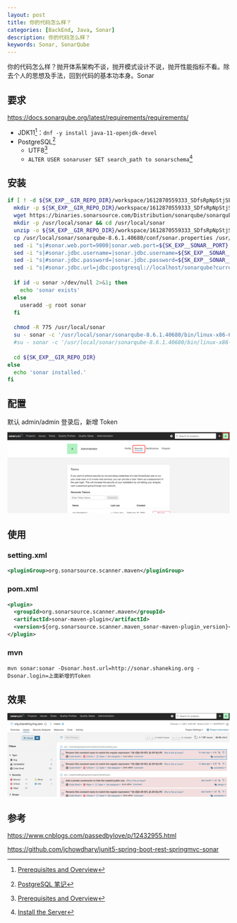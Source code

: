 ```yaml
---
layout: post 
title: 你的代码怎么样？ 
categories: [BackEnd, Java, Sonar] 
description: 你的代码怎么样？ 
keywords: Sonar, SonarQube
---
```



你的代码怎么样？抛开体系架构不谈，抛开模式设计不说，抛开性能指标不看。除去个人的思想及手法，回到代码的基本功本身。Sonar

## 要求
https://docs.sonarqube.org/latest/requirements/requirements/
- JDK11[^1]：`dnf -y install java-11-openjdk-devel`
- PostgreSQL[^2]
  - UTF8[^1]
  - `ALTER USER sonaruser SET search_path to sonarschema`[^3]

## 安装
```bash
if [ ! -d ${SK_EXP__GIR_REPO_DIR}/workspace/1612870559333_SDfsRpNpStjSEsOGHqk ]; then
  mkdir -p ${SK_EXP__GIR_REPO_DIR}/workspace/1612870559333_SDfsRpNpStjSEsOGHqk && cd ${SK_EXP__GIR_REPO_DIR}/workspace/1612870559333_SDfsRpNpStjSEsOGHqk
  wget https://binaries.sonarsource.com/Distribution/sonarqube/sonarqube-8.6.1.40680.zip
  mkdir -p /usr/local/sonar && cd /usr/local/sonar
  unzip -o ${SK_EXP__GIR_REPO_DIR}/workspace/1612870559333_SDfsRpNpStjSEsOGHqk/sonarqube-8.6.1.40680.zip -d ./
  cp /usr/local/sonar/sonarqube-8.6.1.40680/conf/sonar.properties /usr/local/sonar/sonarqube-8.6.1.40680/conf/sonar.properties_skbak$(date +'%Y%m%d%H%M%S')
  sed -i "s|#sonar.web.port=9000|sonar.web.port=${SK_EXP__SONAR__PORT}|g" /usr/local/sonar/sonarqube-8.6.1.40680/conf/sonar.properties
  sed -i "s|#sonar.jdbc.username=|sonar.jdbc.username=${SK_EXP__SONAR__PG_USER}|g" /usr/local/sonar/sonarqube-8.6.1.40680/conf/sonar.properties
  sed -i "s|#sonar.jdbc.password=|sonar.jdbc.password=${SK_EXP__SONAR__PG_PWD}|g" /usr/local/sonar/sonarqube-8.6.1.40680/conf/sonar.properties
  sed -i "s|#sonar.jdbc.url=jdbc:postgresql://localhost/sonarqube?currentSchema=my_schema|sonar.jdbc.url=${SK_EXP__SONAR__PG_URL}|g" /usr/local/sonar/sonarqube-8.6.1.40680/conf/sonar.properties

  if id -u sonar >/dev/null 2>&1; then
    echo 'sonar exists'
  else
    useradd -g root sonar
  fi

  chmod -R 775 /usr/local/sonar
  su - sonar -c '/usr/local/sonar/sonarqube-8.6.1.40680/bin/linux-x86-64/sonar.sh start'
  #su - sonar -c '/usr/local/sonar/sonarqube-8.6.1.40680/bin/linux-x86-64/sonar.sh stop'

  cd ${SK_EXP__GIR_REPO_DIR}
else
  echo 'sonar installed.'
fi
```

## 配置
默认 admin/admin 登录后，新增 Token

![](/images/posts/2021/02/WX20210211-090229@2x.png)
## 使用
### setting.xml
```xml
<pluginGroup>org.sonarsource.scanner.maven</pluginGroup>
```
### pom.xml
```xml
<plugin>
  <groupId>org.sonarsource.scanner.maven</groupId>
  <artifactId>sonar-maven-plugin</artifactId>
  <version>${org.sonarsource.scanner.maven_sonar-maven-plugin_version}</version>
</plugin>
```
### mvn
`mvn sonar:sonar -Dsonar.host.url=http://sonar.shaneking.org -Dsonar.login=上面新增的Token`

## 效果
![](/images/posts/2021/02/WX20210211-092435@2x.png)

## 参考
<https://www.cnblogs.com/passedbylove/p/12432955.html>

<https://github.com/jchowdhary/junit5-spring-boot-rest-springmvc-sonar>

[^1]:[Prerequisites and Overview](https://docs.sonarqube.org/latest/requirements/requirements)
[^2]:[PostgreSQL 笔记](https://shaneking.org/2019/06/29/postgresql-notes/)
[^3]:[Install the Server](https://docs.sonarqube.org/latest/setup/install-server)
